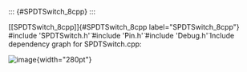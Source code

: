 ::: {#SPDTSwitch_8cpp}
:::

[\[SPDTSwitch\_8cpp\]]{#SPDTSwitch_8cpp label="SPDTSwitch_8cpp"}
\#include '̈SPDTSwitch.h'̈ \#include '̈Pin.h'̈ \#include '̈Debug.h'̈ Include
dependency graph for SPDTSwitch.cpp:

![image](SPDTSwitch_8cpp__incl){width="280pt"}
